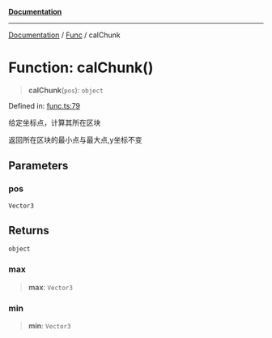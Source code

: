 [**Documentation**](../../../README.md)

***

[Documentation](../../../globals.md) / [Func](../README.md) / calChunk

# Function: calChunk()

> **calChunk**(`pos`): `object`

Defined in: [func.ts:79](https://github.com/XiaoYangx666/SAPI-Pro/blob/f4b3a55bd14c42fce5d687eca57d1987c433a912/src/SAPI-Pro/func.ts#L79)

给定坐标点，计算其所在区块

返回所在区块的最小点与最大点,y坐标不变

## Parameters

### pos

`Vector3`

## Returns

`object`

### max

> **max**: `Vector3`

### min

> **min**: `Vector3`
